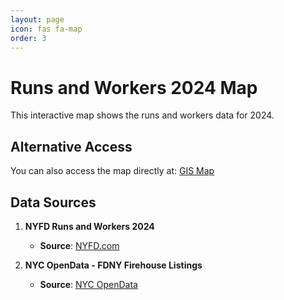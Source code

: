 ```yaml
---
layout: page
icon: fas fa-map
order: 3
---
```


# Runs and Workers 2024 Map

This interactive map shows the runs and workers data for 2024. 


<script src="/assets/js/arcgis-map.js"></script>

<div class="map-container" style="margin: 20px 0;">
  <arcgis-embedded-map 
    style="height:600px;width:100%;" 
    item-id="f87ba8dda07646e5bbe9170fa66070bc" 
    theme="dark" 
    heading-enabled 
    legend-enabled 
    share-enabled 
    center="-73.9389220668293,40.73127717662057"
    scale="288895.2771445" 
    portal-url="https://www.arcgis.com">
  </arcgis-embedded-map>
</div>

## Alternative Access

You can also access the map directly at: [GIS Map](https://www.arcgis.com/apps/mapviewer/index.html?webmap=f87ba8dda07646e5bbe9170fa66070bc&center=-73.938922%2C40.731277&level=11)

## Data Sources

1. **NYFD Runs and Workers 2024**
   - **Source**: [NYFD.com](https://www.fdnewyork.com/randw_24.asp)

2. **NYC OpenData - FDNY Firehouse Listings**
   - **Source**: [NYC OpenData](https://data.cityofnewyork.us/Public-Safety/FDNY-Firehouse-Listing/hc8x-tcnd/about_data)

